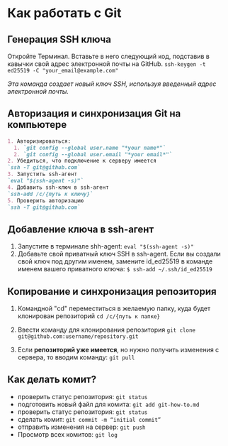 # Как работать с Git

## Генерация SSH ключа
Откройте Терминал. Вставьте в него следующий код, подставив в кавычки свой адрес электронной почты на GitHub. 
`ssh-keygen -t ed25519 -C "your_email@example.com"`

*Эта команда создает новый ключ SSH, используя введенный адрес электронной почты.*

## Авторизация и синхронизация Git на компьютере

```markdown
1. Авторизироваться: 
  1. `git config --global user.name "*your name*"`
  2. `git config --global user.email "*your email*"`
2. Убедиться, что подключение к серверу имеется
`ssh -T git@github.com`
3. Запустить ssh-агент
`eval "$(ssh-agent -s)"`
4. Добавить ssh-ключ в ssh-агент
`ssh-add /c/{путь к ключу}`
5. Проверить авторизацию
`ssh -T git@github.com`
```

## Добавление ключа в ssh-агент

1. Запустите в терминале shh-agent: `eval "$(ssh-agent -s)"`
2. Добавьте свой приватный ключ SSH в ssh-agent. Если вы создали свой ключ под другим именем, замените id_ed25519 в команде именем вашего 
приватного ключа: `$ ssh-add ~/.ssh/id_ed25519`

## Копирование и синхронизация репозитория
1. Командной "cd" переместиться в желаемую папку, куда будет клонирован репозиторий
`cd /c/{путь к папке}`

2. Ввести команду для клонирования репозитория
`git clone git@github.com:username/repository.git`

3. Если **репозиторий уже имеется**, но нужно получить изменения с сервера, то вводим команду:
`git pull`

## Как делать комит?
* проверить статус репозитория: `git status`
* подготовить новый файл для комита: `git add git-how-to.md`
* проверить статус репозитория: `git status`
* сделать комит: `git commit -m “initial commit”`
* отправить изменения на сервер: `git push`
* Просмотр всех комитов: `git log`
